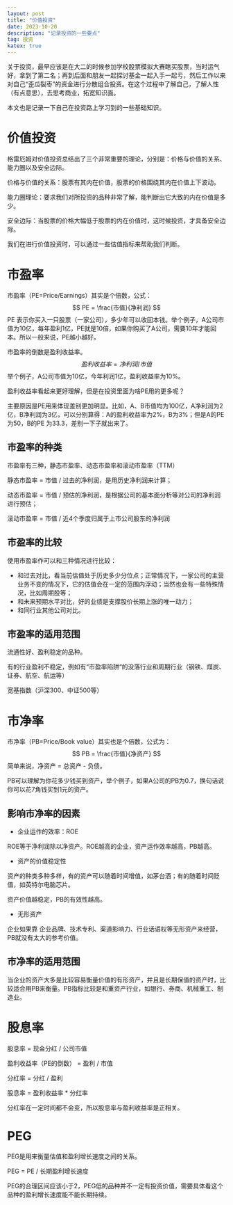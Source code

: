 ```yaml
---
layout: post
title: "价值投资"
date: 2023-10-20
description: "记录投资的一些要点"
tag: 投资
katex: true
---
```


关于投资，最早应该是在大二的时候参加学校股票模拟大赛瞎买股票，当时运气好，拿到了第二名；再到后面和朋友一起探讨基金一起入手一起亏，然后工作以来对自己“歪瓜裂枣”的资金进行分散组合投资。在这个过程中了解自己，了解人性（有点意思），去思考商业，拓宽知识面。

本文也是记录一下自己在投资路上学习到的一些基础知识。

# 价值投资

格雷厄姆对价值投资总结出了三个非常重要的理论，分别是：价格与价值的关系、能力圈以及安全边际。

价格与价值的关系：股票有其内在价值，股票的价格围绕其内在价值上下波动。

能力圈理论：要求我们对所投资的品种非常了解，能判断出它大致的内在价值是多少。

安全边际：当股票的价格大幅低于股票的内在价值时，这时候投资，才具备安全边际。

我们在进行价值投资时，可以通过一些估值指标来帮助我们判断。

# 市盈率

市盈率（PE=Price/Earnings）其实是个倍数，公式：
$$
PE = \frac{市值}{净利润}
$$
PE 表示你买入一只股票（一家公司），多少年可以收回本钱。举个例子，A公司市值为10亿，每年盈利1亿，PE就是10倍，如果你购买了A公司，需要10年才能回本。所以一般来说，PE越小越好。

市盈率的倒数是盈利收益率。
$$
盈利收益率 = 净利润 / 市值
$$
举个例子，A公司市值为10亿，今年利润1亿，盈利收益率为10%。

盈利收益率看起来更好理解，但是在投资里面为啥PE用的更多呢？

主要原因是PE用来体现差别更加明显。比如，A、B市值均为100亿，A净利润为2亿，B净利润为3亿，可以分别算得：A的盈利收益率为2%，B为3%；但是A的PE 为50，B的PE 为33.3，差别一下子就出来了。

## 市盈率的种类

市盈率有三种，静态市盈率、动态市盈率和滚动市盈率（TTM）

静态市盈率 = 市值 / 过去的净利润，是用历史净利润来计算；

动态市盈率 = 市值 / 预估的净利润，是根据公司的基本面分析等对公司的净利润进行预估；

滚动市盈率 = 市值 / 近4个季度归属于上市公司股东的净利润

## 市盈率的比较

使用市盈率作可以和三种情况进行比较：

- 和过去对比，看当前估值处于历史多少分位点；正常情况下，一家公司的主营业务不变的情况下，它的估值会在一定的范围内浮动；当然也会有一些特殊情况，比如周期股等；
- 和未来预期水平对比，好的业绩是支撑股价长期上涨的唯一动力；
- 和同行业其他公司对比。

## 市盈率的适用范围

流通性好、盈利稳定的品种。

有的行业盈利不稳定，例如有“市盈率陷阱“的没落行业和周期行业（钢铁、煤炭、证券、航空、航运等）

宽基指数（沪深300、中证500等）

# 市净率

市净率（PB=Price/Book value）其实也是个倍数，公式为：
$$
PB = \frac{市值}{净资产}
$$
简单来说，净资产 = 总资产 - 负债。

PB可以理解为你花多少钱买到资产，举个例子，如果A公司的PB为0.7，换句话说你可以花7角钱买到1元的资产。

## 影响市净率的因素

- 企业运作的效率：ROE

ROE等于净利润除以净资产。ROE越高的企业，资产运作效率越高，PB越高。

- 资产的价值稳定性

资产的种类多种多样，有的资产可以随着时间增值，如茅台酒；有的随着时间贬值，如英特尔电脑芯片。

资产价值越稳定，PB的有效性越高。

- 无形资产

企业如果靠 企业品牌、技术专利、渠道影响力、行业话语权等无形资产来经营，PB就没有太大的参考价值。

## 市净率的适用范围

当企业的资产大多是比较容易衡量价值的有形资产，并且是长期保值的资产时，比较适合用PB来衡量。PB指标比较是和重资产行业，如银行、券商、机械重工、制造业。

# 股息率

股息率  = 现金分红 / 公司市值

盈利收益率（PE的倒数） = 盈利 / 市值

分红率 = 分红 / 盈利

股息率 = 盈利收益率 * 分红率

分红率在一定时间都不会变，所以股息率与盈利收益率是正相关。

# PEG

PEG是用来衡量估值和盈利增长速度之间的关系。

PEG = PE / 长期盈利增长速度

PEG的合理区间应该小于2，PEG低的品种并不一定有投资价值，需要具体看这个品种的盈利增长速度能不能长期持续。
